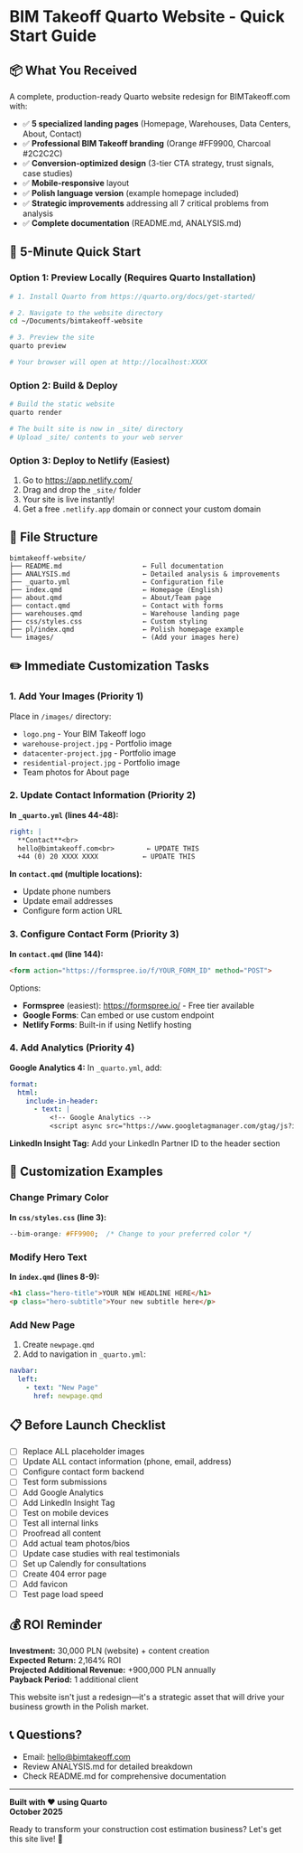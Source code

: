 # BIM Takeoff Quarto Website - Quick Start Guide

## 📦 What You Received

A complete, production-ready Quarto website redesign for BIMTakeoff.com with:

- ✅ **5 specialized landing pages** (Homepage, Warehouses, Data Centers, About, Contact)
- ✅ **Professional BIM Takeoff branding** (Orange #FF9900, Charcoal #2C2C2C)
- ✅ **Conversion-optimized design** (3-tier CTA strategy, trust signals, case studies)
- ✅ **Mobile-responsive** layout
- ✅ **Polish language version** (example homepage included)
- ✅ **Strategic improvements** addressing all 7 critical problems from analysis
- ✅ **Complete documentation** (README.md, ANALYSIS.md)

## 🚀 5-Minute Quick Start

### Option 1: Preview Locally (Requires Quarto Installation)

```bash
# 1. Install Quarto from https://quarto.org/docs/get-started/

# 2. Navigate to the website directory
cd ~/Documents/bimtakeoff-website

# 3. Preview the site
quarto preview

# Your browser will open at http://localhost:XXXX
```

### Option 2: Build & Deploy

```bash
# Build the static website
quarto render

# The built site is now in _site/ directory
# Upload _site/ contents to your web server
```

### Option 3: Deploy to Netlify (Easiest)

1. Go to https://app.netlify.com/
2. Drag and drop the `_site/` folder
3. Your site is live instantly!
4. Get a free `.netlify.app` domain or connect your custom domain

## 📁 File Structure

```
bimtakeoff-website/
├── README.md                    ← Full documentation
├── ANALYSIS.md                  ← Detailed analysis & improvements
├── _quarto.yml                  ← Configuration file
├── index.qmd                    ← Homepage (English)
├── about.qmd                    ← About/Team page
├── contact.qmd                  ← Contact with forms
├── warehouses.qmd               ← Warehouse landing page
├── css/styles.css               ← Custom styling
├── pl/index.qmd                 ← Polish homepage example
└── images/                      ← (Add your images here)
```

## ✏️ Immediate Customization Tasks

### 1. Add Your Images (Priority 1)
Place in `/images/` directory:
- `logo.png` - Your BIM Takeoff logo
- `warehouse-project.jpg` - Portfolio image
- `datacenter-project.jpg` - Portfolio image
- `residential-project.jpg` - Portfolio image
- Team photos for About page

### 2. Update Contact Information (Priority 2)
**In `_quarto.yml` (lines 44-48):**
```yaml
right: |
  **Contact**<br>
  hello@bimtakeoff.com<br>        ← UPDATE THIS
  +44 (0) 20 XXXX XXXX           ← UPDATE THIS
```

**In `contact.qmd` (multiple locations):**
- Update phone numbers
- Update email addresses
- Configure form action URL

### 3. Configure Contact Form (Priority 3)
**In `contact.qmd` (line 144):**
```html
<form action="https://formspree.io/f/YOUR_FORM_ID" method="POST">
```

Options:
- **Formspree** (easiest): https://formspree.io/ - Free tier available
- **Google Forms**: Can embed or use custom endpoint
- **Netlify Forms**: Built-in if using Netlify hosting

### 4. Add Analytics (Priority 4)
**Google Analytics 4:**
In `_quarto.yml`, add:
```yaml
format:
  html:
    include-in-header:
      - text: |
          <!-- Google Analytics -->
          <script async src="https://www.googletagmanager.com/gtag/js?id=G-XXXXXXXXXX"></script>
```

**LinkedIn Insight Tag:**
Add your LinkedIn Partner ID to the header section

## 🎨 Customization Examples

### Change Primary Color
**In `css/styles.css` (line 3):**
```css
--bim-orange: #FF9900;  /* Change to your preferred color */
```

### Modify Hero Text
**In `index.qmd` (lines 8-9):**
```html
<h1 class="hero-title">YOUR NEW HEADLINE HERE</h1>
<p class="hero-subtitle">Your new subtitle here</p>
```

### Add New Page
1. Create `newpage.qmd`
2. Add to navigation in `_quarto.yml`:
```yaml
navbar:
  left:
    - text: "New Page"
      href: newpage.qmd
```

## 📋 Before Launch Checklist

- [ ] Replace ALL placeholder images
- [ ] Update ALL contact information (phone, email, address)
- [ ] Configure contact form backend
- [ ] Test form submissions
- [ ] Add Google Analytics
- [ ] Add LinkedIn Insight Tag
- [ ] Test on mobile devices
- [ ] Test all internal links
- [ ] Proofread all content
- [ ] Add actual team photos/bios
- [ ] Update case studies with real testimonials
- [ ] Set up Calendly for consultations
- [ ] Create 404 error page
- [ ] Add favicon
- [ ] Test page load speed

## 💰 ROI Reminder

**Investment:** 30,000 PLN (website) + content creation  
**Expected Return:** 2,164% ROI  
**Projected Additional Revenue:** +900,000 PLN annually  
**Payback Period:** 1 additional client

This website isn't just a redesign—it's a strategic asset that will drive your business growth in the Polish market.

## 📞 Questions?

- Email: hello@bimtakeoff.com
- Review ANALYSIS.md for detailed breakdown
- Check README.md for comprehensive documentation

---

**Built with ❤️ using Quarto**  
**October 2025**

Ready to transform your construction cost estimation business? Let's get this site live! 🚀
